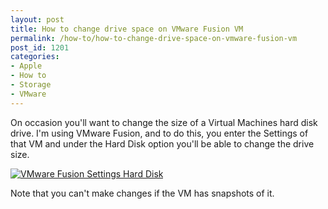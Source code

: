 ```yaml
---
layout: post
title: How to change drive space on VMware Fusion VM
permalink: /how-to/how-to-change-drive-space-on-vmware-fusion-vm
post_id: 1201
categories:
- Apple
- How to
- Storage
- VMware
---
```


On occasion you'll want to change the size of a Virtual Machines hard disk drive. I'm using VMware Fusion, and to do this, you enter the Settings of that VM and under the Hard Disk option you'll be able to change the drive size.


[![VMware Fusion Settings Hard Disk](http://ben.hamilton.id.au/cms/wp-content/uploads/2014/03/VMwareFusionSettingsHardDisk.png)](http://ben.hamilton.id.au/cms/wp-content/uploads/2014/03/VMwareFusionSettingsHardDisk.png)

Note that you can't make changes if the VM has snapshots of it.
